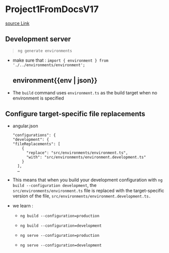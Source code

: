 # Project1FromDocsV17

[source Link]("https://v17.angular.io/guide/build")
## Development server


> `ng generate environments`
- make sure that :
    ```import { environment } from './../environments/environment';```
      <h2>environment{{env | json}} </h2>

- The `build` command uses `environment.ts` as the build target when no environment is specified


## Configure target-specific file replacements

- angular.json

    ```
    "configurations": {
    "development": {
    "fileReplacements": [
        {
          "replace": "src/environments/environment.ts",
          "with": "src/environments/environment.development.ts"
        }
      ],
      …
    ``````

- This means that when you build your development configuration with `ng build --configuration development`, the `src/environments/environment.ts` file is replaced with the target-specific version of the file, `src/environments/environment.development.ts.`



- we learn :
    - `ng build --configuration=production `
    - `ng build --configuration=development `

    - `ng serve --configuration=production `
    - `ng serve --configuration=development `